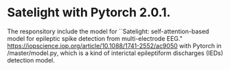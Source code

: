 # Satelight with Pytorch 2.0.1.

The responsitory include the model for ``Satelight: self-attention-based model for epileptic spike detection from multi-electrode EEG." https://iopscience.iop.org/article/10.1088/1741-2552/ac9050 with Pytorch in /master/model.py, which is a kind of interictal epileptiform discharges (IEDs) detection model. 

